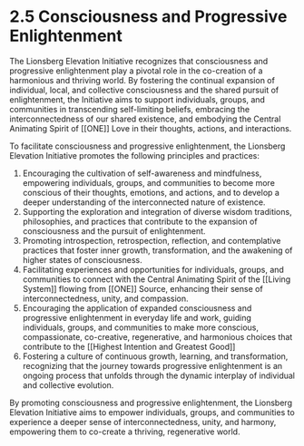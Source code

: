 # 2.5 Consciousness and Progressive Enlightenment

The Lionsberg Elevation Initiative recognizes that consciousness and progressive enlightenment play a pivotal role in the co-creation of a harmonious and thriving world. By fostering the continual expansion of individual, local, and collective consciousness and the shared pursuit of enlightenment, the Initiative aims to support individuals, groups, and communities in transcending self-limiting beliefs, embracing the interconnectedness of our shared existence, and embodying the Central Animating Spirit of [[ONE]] Love in their thoughts, actions, and interactions.

To facilitate consciousness and progressive enlightenment, the Lionsberg Elevation Initiative promotes the following principles and practices:

1.  Encouraging the cultivation of self-awareness and mindfulness, empowering individuals, groups, and communities to become more conscious of their thoughts, emotions, and actions, and to develop a deeper understanding of the interconnected nature of existence.
2.  Supporting the exploration and integration of diverse wisdom traditions, philosophies, and practices that contribute to the expansion of consciousness and the pursuit of enlightenment.
3.  Promoting introspection, retrospection, reflection, and contemplative practices that foster inner growth, transformation, and the awakening of higher states of consciousness.
4.  Facilitating experiences and opportunities for individuals, groups, and communities to connect with the Central Animating Spirit of the [[Living System]] flowing from [[ONE]] Source, enhancing their sense of interconnectedness, unity, and compassion.
5.  Encouraging the application of expanded consciousness and progressive enlightenment in everyday life and work, guiding individuals, groups, and communities to make more conscious, compassionate, co-creative, regenerative, and harmonious choices that contribute to the [[Highest Intention and Greatest Good]] 
6.  Fostering a culture of continuous growth, learning, and transformation, recognizing that the journey towards progressive enlightenment is an ongoing process that unfolds through the dynamic interplay of individual and collective evolution.

By promoting consciousness and progressive enlightenment, the Lionsberg Elevation Initiative aims to empower individuals, groups, and communities to experience a deeper sense of interconnectedness, unity, and harmony, empowering them to co-create a thriving, regenerative world. 